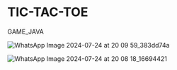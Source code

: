 # TIC-TAC-TOE
GAME_JAVA 


![WhatsApp Image 2024-07-24 at 20 09 59_383dd74a](https://github.com/user-attachments/assets/5ff0d144-ff74-44c7-96fb-c541b6382931)


![WhatsApp Image 2024-07-24 at 20 08 18_16694421](https://github.com/user-attachments/assets/f2596645-031a-47c8-90d8-b900213697fc)
